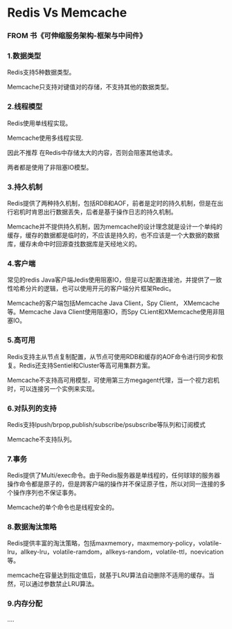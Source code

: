 # Redis Vs Memcache

### FROM 书《可伸缩服务架构-框架与中间件》

### 1.数据类型

Redis支持5种数据类型。

Memcache只支持对键值对的存储，不支持其他的数据类型。

### 2.线程模型

Redis使用单线程实现。

Memcache使用多线程实现.

因此不推荐 在Redis中存储太大的内容，否则会阻塞其他请求。

两者都是使用了非阻塞IO模型。

### 3.持久机制

Redis提供了两种持久机制，包括RDB和AOF，前者是定时的持久机制，但是在出行宕机时肯恩出行数据丢失，后者是基于操作日志的持久机制。

Memcache并不提供持久机制，因为memcache的设计理念就是设计一个单纯的缓存，缓存的数据都是临时的，不应该是持久的，也不应该是一个大数据的数据库，缓存未命中时回源查找数据库是天经地义的。

### 4.客户端

常见的redis Java客户端Jedis使用阻塞IO，但是可以配置连接池，并提供了一致性哈希分片的逻辑，也可以使用开元的客户端分片框架Redic。

Memcache的客户端包括Memcache Java Client，Spy Client， XMemcache等。Memcache Java Client使用阻塞IO，而Spy CLient和XMemcache使用非阻塞IO。

### 5.高可用

Redis支持主从节点复制配置，从节点可使用RDB和缓存的AOF命令进行同步和恢复。Redis还支持Sentiel和Cluster等高可用集群方案。

Memcache不支持高可用模型，可使用第三方megagent代理，当一个视力宕机时，可以连接另一个实例来实现。

### 6.对队列的支持

Redis支持lpush/brpop,publish/subscribe/psubscribe等队列和订阅模式

Memcache不支持队列。

### 7.事务

Redis提供了Multi/exec命令。由于Redis服务器是单线程的，任何球球的服务器操作命令都是原子的，但是跨客户端的操作并不保证原子性，所以对同一连接的多个操作序列也不保证事务。

Memcache的单个命令也是线程安全的。

### 8.数据淘汰策略

Redis提供丰富的淘汰策略，包括maxmemory，maxmemory-policy，volatile-lru，allkey-lru，volatile-ramdom，allkeys-random，volatile-ttl，noevication等。

memcache在容量达到指定值后，就基于LRU算法自动删除不适用的缓存。当然，可以通过参数禁止LRU算法。

### 9.内存分配

....






